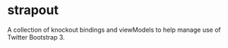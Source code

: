 strapout
========

A collection of knockout bindings and viewModels to help manage use of Twitter Bootstrap 3.
